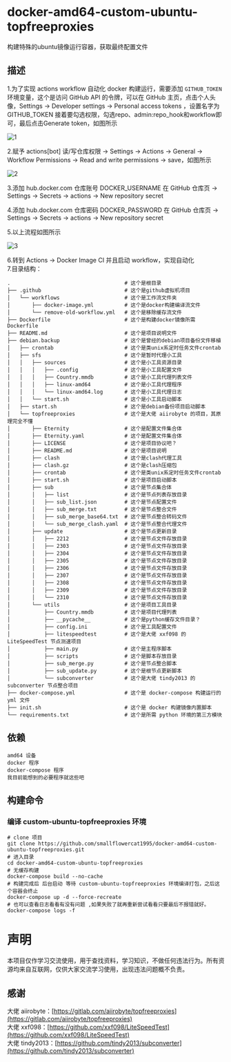 # docker-amd64-custom-ubuntu-topfreeproxies
构建特殊的ubuntu镜像运行容器，获取最终配置文件
## 描述
1.为了实现 actions workflow 自动化 docker 构建运行，需要添加 `GITHUB_TOKEN` 环境变量，这个是访问 GitHub API 的令牌，可以在 GitHub 主页，点击个人头像，Settings -> Developer settings -> Personal access tokens ，设置名字为 GITHUB_TOKEN 接着要勾选权限，勾选repo、admin:repo_hook和workflow即可，最后点击Generate token，如图所示  

![1](https://github.com/smallflowercat1995/docker-amd64-custom-ubuntu-topfreeproxies/assets/144557489/04b8ed26-d4c8-46f5-a9ac-5b1fcb08fa48)

2.赋予 actions[bot] 读/写仓库权限 -> Settings -> Actions -> General -> Workflow Permissions -> Read and write permissions -> save，如图所示

![2](https://github.com/smallflowercat1995/docker-amd64-custom-ubuntu-topfreeproxies/assets/144557489/4d7f653a-b87e-4c5c-b1c4-c79bd8dc3078)

3.添加 hub.docker.com 仓库账号 DOCKER_USERNAME 在 GitHub 仓库页 -> Settings -> Secrets -> actions -> New repository secret

4.添加 hub.docker.com 仓库密码 DOCKER_PASSWORD 在 GitHub 仓库页 -> Settings -> Secrets -> actions -> New repository secret

5.以上流程如图所示  

![3](https://github.com/smallflowercat1995/docker-amd64-custom-ubuntu-topfreeproxies/assets/144557489/b756ab93-20ce-4fc1-a16a-094006ba0534)

6.转到 Actions -> Docker Image CI 并且启动 workflow，实现自动化  
7.目录结构：  

    .                                     # 这个是根目录
    ├── .github                           # 这个是github虚拟机项目
    │   └── workflows                     # 这个是工作流文件夹
    │       ├── docker-image.yml          # 这个是docker构建编译流文件
    │       └── remove-old-workflow.yml   # 这个是移除缓存流文件
    ├── Dockerfile                        # 这个是构建docker镜像所需Dockerfile
    ├── README.md                         # 这个是项目说明文件
    ├── debian.backup                     # 这个是曾经的debian项目备份文件移植
    │   ├── crontab                       # 这个是类unix系定时任务文件crontab
    │   ├── sfs                           # 这个是暂时代理小工具
    │   │   ├── sources                   # 这个是小工具资源目录
    │   │   │   ├── .config               # 这个是小工具配置文件
    │   │   │   ├── Country.mmdb          # 这个是小工具代理列表文件
    │   │   │   ├── linux-amd64           # 这个是小工具代理程序
    │   │   │   └── linux-amd64.log       # 这个是小工具代理日志
    │   │   └── start.sh                  # 这个是小工具启动脚本
    │   ├── start.sh                      # 这个是debian备份项目启动脚本
    │   └── topfreeproxies                # 这个是大佬 aiirobyte 的项目，其原理完全不懂
    │       ├── Eternity                  # 这个是配置文件集合体
    │       ├── Eternity.yaml             # 这个是配置文件集合体
    │       ├── LICENSE                   # 这个是项目协议吧？
    │       ├── README.md                 # 这个是项目说明
    │       ├── clash                     # 这个是clash代理工具
    │       ├── clash.gz                  # 这个是clash压缩包
    │       ├── crontab                   # 这个是类unix系定时任务文件crontab
    │       ├── start.sh                  # 这个是项目启动脚本
    │       ├── sub                       # 这个是节点集合体
    │       │   ├── list                  # 这个是节点列表存放目录
    │       │   ├── sub_list.json         # 这个是节点配置文件
    │       │   ├── sub_merge.txt         # 这个是节点整合文件
    │       │   ├── sub_merge_base64.txt  # 这个是节点整合转码文件
    │       │   └── sub_merge_clash.yaml  # 这个是节点整合代理文件
    │       ├── update                    # 这个是节点更新目录
    │       │   ├── 2212                  # 这个是节点文件存放目录
    │       │   ├── 2303                  # 这个是节点文件存放目录
    │       │   ├── 2304                  # 这个是节点文件存放目录
    │       │   ├── 2305                  # 这个是节点文件存放目录
    │       │   ├── 2306                  # 这个是节点文件存放目录
    │       │   ├── 2307                  # 这个是节点文件存放目录
    │       │   ├── 2308                  # 这个是节点文件存放目录
    │       │   ├── 2309                  # 这个是节点文件存放目录
    │       │   └── 2310                  # 这个是节点文件存放目录
    │       └── utils                     # 这个是项目工具目录
    │           ├── Country.mmdb          # 这个是项目代理列表
    │           ├── __pycache__           # 这个是python缓存文件目录？
    │           ├── config.ini            # 这个是工具配置文件
    │           ├── litespeedtest         # 这个是大佬 xxf098 的 LiteSpeedTest 节点测速项目
    │           ├── main.py               # 这个是主程序脚本
    │           ├── scripts               # 这个是脚本存放目录
    │           ├── sub_merge.py          # 这个是节点整合脚本
    │           ├── sub_update.py         # 这个是根节点更新脚本
    │           └── subconverter          # 这个是大佬 tindy2013 的 subconverter 节点整合项目
    ├── docker-compose.yml                # 这个是 docker-compose 构建运行的 yml 文件
    ├── init.sh                           # 这个是 docker 构建镜像内置脚本
    └── requirements.txt                  # 这个是所需 python 环境的第三方模块

## 依赖
    amd64 设备
    docker 程序
    docker-compose 程序
    我目前能想到的必要程序就这些吧

## 构建命令
### 编译 custom-ubuntu-topfreeproxies 环境
    # clone 项目
    git clone https://github.com/smallflowercat1995/docker-amd64-custom-ubuntu-topfreeproxies.git
    # 进入目录
    cd docker-amd64-custom-ubuntu-topfreeproxies
    # 无缓存构建
    docker-compose build --no-cache
    # 构建完成后 后台启动 等待 custom-ubuntu-topfreeproxies 环境编译打包，之后这个容器会终止
    docker-compose up -d --force-recreate
    # 也可以查看日志看看有没有问题 ,如果失败了就再重新尝试看看只要最后不报错就好。  
    docker-compose logs -f

# 声明
本项目仅作学习交流使用，用于查找资料，学习知识，不做任何违法行为。所有资源均来自互联网，仅供大家交流学习使用，出现违法问题概不负责。

## 感谢  
大佬 aiirobyte：[https://gitlab.com/aiirobyte/topfreeproxies](https://gitlab.com/aiirobyte/topfreeproxies)  
大佬 xxf098：[https://github.com/xxf098/LiteSpeedTest](https://github.com/xxf098/LiteSpeedTest)  
大佬 tindy2013：[https://github.com/tindy2013/subconverter](https://github.com/tindy2013/subconverter)  
